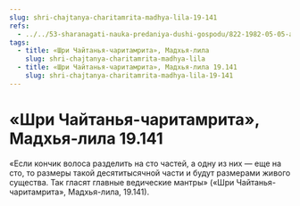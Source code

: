 ```yaml
---
slug: shri-chajtanya-charitamrita-madhya-lila-19-141
refs:
  - ../../53-sharanagati-nauka-predaniya-dushi-gospodu/822-1982-05-05-a2-sharanagati-daruet-sovershenstvo-vo-vseh-vidah-sluzheniya-gospodu.md
tags:
  - title: «Шри Чайтанья-чаритамрита», Мадхья-лила
    slug: shri-chajtanya-charitamrita-madhya-lila
  - title: «Шри Чайтанья-чаритамрита», Мадхья-лила 19.141
    slug: shri-chajtanya-charitamrita-madhya-lila-19-141
---
```


# «Шри Чайтанья-чаритамрита», Мадхья-лила 19.141

«Если кончик волоса разделить на сто частей, а одну из них — еще на сто, то размеры такой десятитысячной части и будут размерами живого существа. Так гласят главные ведические мантры» («Шри Чайтанья-чаритамрита», Мадхья-лила, 19.141).
